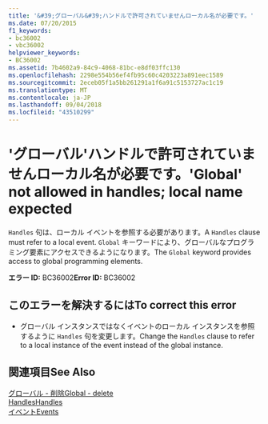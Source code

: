 ```yaml
---
title: '&#39;グローバル&#39;ハンドルで許可されていませんローカル名が必要です。'
ms.date: 07/20/2015
f1_keywords:
- bc36002
- vbc36002
helpviewer_keywords:
- BC36002
ms.assetid: 7b4602a9-84c9-4068-81bc-e8df03ffc130
ms.openlocfilehash: 2298e554b56ef4fb95c60c4203223a891eec1589
ms.sourcegitcommit: 2eceb05f1a5bb261291a1f6a91c5153727ac1c19
ms.translationtype: MT
ms.contentlocale: ja-JP
ms.lasthandoff: 09/04/2018
ms.locfileid: "43510299"
---
```

# <a name="39global39-not-allowed-in-handles-local-name-expected"></a><span data-ttu-id="97570-102">&#39;グローバル&#39;ハンドルで許可されていませんローカル名が必要です。</span><span class="sxs-lookup"><span data-stu-id="97570-102">&#39;Global&#39; not allowed in handles; local name expected</span></span>
<span data-ttu-id="97570-103">`Handles` 句は、ローカル イベントを参照する必要があります。</span><span class="sxs-lookup"><span data-stu-id="97570-103">A `Handles` clause must refer to a local event.</span></span> <span data-ttu-id="97570-104">`Global` キーワードにより、グローバルなプログラミング要素にアクセスできるようになります。</span><span class="sxs-lookup"><span data-stu-id="97570-104">The `Global` keyword provides access to global programming elements.</span></span>  
  
 <span data-ttu-id="97570-105">**エラー ID:** BC36002</span><span class="sxs-lookup"><span data-stu-id="97570-105">**Error ID:** BC36002</span></span>  
  
## <a name="to-correct-this-error"></a><span data-ttu-id="97570-106">このエラーを解決するには</span><span class="sxs-lookup"><span data-stu-id="97570-106">To correct this error</span></span>  
  
-   <span data-ttu-id="97570-107">グローバル インスタンスではなくイベントのローカル インスタンスを参照するように `Handles` 句を変更します。</span><span class="sxs-lookup"><span data-stu-id="97570-107">Change the `Handles` clause to refer to a local instance of the event instead of the global instance.</span></span>  
  
## <a name="see-also"></a><span data-ttu-id="97570-108">関連項目</span><span class="sxs-lookup"><span data-stu-id="97570-108">See Also</span></span>  
 [<span data-ttu-id="97570-109">グローバル - 削除</span><span class="sxs-lookup"><span data-stu-id="97570-109">Global - delete</span></span>](https://msdn.microsoft.com/library/18c8ba14-40f6-4978-8096-6a5852324635)  
 [<span data-ttu-id="97570-110">Handles</span><span class="sxs-lookup"><span data-stu-id="97570-110">Handles</span></span>](../../visual-basic/language-reference/statements/handles-clause.md)  
 [<span data-ttu-id="97570-111">イベント</span><span class="sxs-lookup"><span data-stu-id="97570-111">Events</span></span>](../../visual-basic/programming-guide/language-features/events/index.md)
